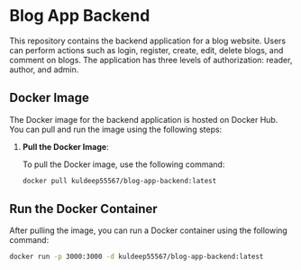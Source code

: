 # Blog App Backend

This repository contains the backend application for a blog website. Users can perform actions such as login, register, create, edit, delete blogs, and comment on blogs. The application has three levels of authorization: reader, author, and admin.

## Docker Image

The Docker image for the backend application is hosted on Docker Hub. You can pull and run the image using the following steps:

1. **Pull the Docker Image**:

   To pull the Docker image, use the following command:

   ```sh
   docker pull kuldeep55567/blog-app-backend:latest
## Run the Docker Container

After pulling the image, you can run a Docker container using the following command:

```sh
docker run -p 3000:3000 -d kuldeep55567/blog-app-backend:latest

   
